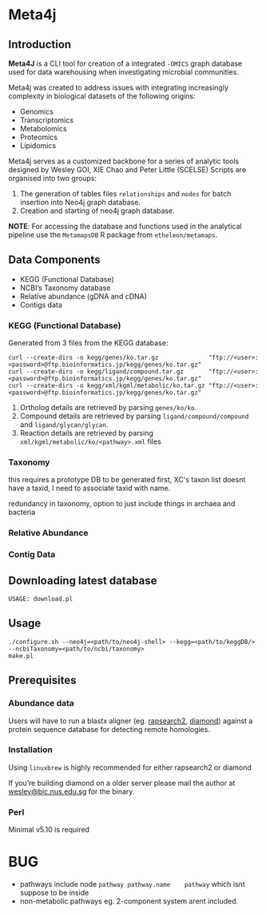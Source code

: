 Meta4j
====

## Introduction 

**Meta4J** is a CLI tool for creation of a integrated `-OMICS` graph database used for data warehousing when investigating microbial communities.

Meta4j was created to address issues with integrating increasingly complexity in biological datasets of the following origins:

* Genomics
* Transcriptomics
* Metabolomics
* Proteomics
* Lipidomics

Meta4j serves as a customized backbone for a series of analytic tools designed by Wesley GOI, XIE Chao and Peter Little (SCELSE)
Scripts are organised into two groups:
1. The generation of tables files `relationships` and `nodes` for batch insertion into Neo4j graph database.
2. Creation and starting of neo4j graph database.

**NOTE**: For accessing the database and functions used in the analytical pipeline use the `MetamapsDB` R package from `etheleon/metamaps`.

## Data Components

- KEGG (Functional Database)
- NCBI’s Taxonomy database
- Relative abundance (gDNA and cDNA)
- Contigs data

### KEGG (Functional Database)

Generated from 3 files from the KEGG database:

```
curl --create-dirs -o kegg/genes/ko.tar.gz              "ftp://<user>:<password>@ftp.bioinformatics.jp/kegg/genes/ko.tar.gz"
curl --create-dirs -o kegg/ligand/compound.tar.gz       "ftp://<user>:<password>@ftp.bioinformatics.jp/kegg/genes/ko.tar.gz"
curl --create-dirs -o kegg/xml/kgml/metabolic/ko.tar.gz "ftp://<user>:<password>@ftp.bioinformatics.jp/kegg/genes/ko.tar.gz"
```

1. Ortholog details are retrieved by parsing `genes/ko/ko`.
2. Compound details are retrieved by parsing `ligand/compound/compound` and `ligand/glycan/glycan`.
3. Reaction details are retrieved by parsing `xml/kgml/metabolic/ko/<pathway>.xml` files

### Taxonomy

this requires a prototype DB to be generated first, XC's taxon list doesnt have a taxid, I need to associate taxid with name.

redundancy in taxonomy, 
option to just include things in archaea and bacteria


### Relative Abundance


### Contig Data

## Downloading latest database

`USAGE: download.pl`

## Usage

```
./configure.sh --neo4j=<path/to/neo4j-shell> --kegg=<path/to/keggDB/> --ncbiTaxonomy=<path/to/ncbi/taxonomy>
make.pl
```

## Prerequisites

### Abundance data
Users will have to run a blastx aligner (eg. [rapsearch2](omics.informatics.indiana.edu/mg/RAPSearch2/), [diamond](https://github.com/bbuchfink/diamond/)) 
against a protein sequence database for detecting remote homologies.

### Installation
Using `linuxbrew` is highly recommended for either rapsearch2 or diamond

If you’re building diamond on a older server please mail the author at wesley@bic.nus.edu.sg for the binary.

### Perl

Minimal v5.10 is required

# BUG

* pathways include node `pathway pathway.name    pathway` which isnt suppose to be inside
* non-metabolic pathways eg. 2-component system arent included. 



